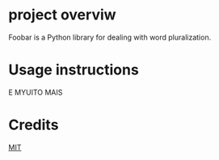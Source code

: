 # project overviw

Foobar is a Python library for dealing with word pluralization.


# Usage instructions

E MYUITO MAIS

# Credits

[MIT](https://choosealicense.com/licenses/mit/)
